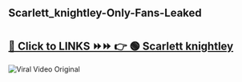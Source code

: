 
 ## Scarlett_knightley-Only-Fans-Leaked

# <h2><a href="https://clipsfans.com/Scarlett_knightley&ref=git">🔗 Click to LINKS ⏩⏩ 👉 🟢 Scarlett knightley </a></h2>

<a href="https://clipsfans.com/Scarlett_knightley&ref=git" rel="nofollow" data-target="animated-image.originalLink"><img src="https://i.ibb.co.com/xMMVF88/686577567.gif" alt="Viral Video Original" style="max-width: 100%; display: inline-block;" data-target="animated-image.originalImage"></a>

